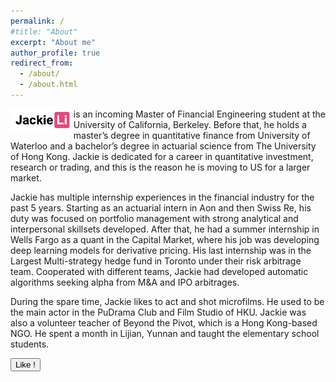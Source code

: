 ```yaml
---
permalink: /
#title: "About"
excerpt: "About me"
author_profile: true
redirect_from:
  - /about/
  - /about.html
---
```


<img src="../images/logobyLilia.png" alt="Logo designed by Lilia" style="width: 20%; float: left"> is an incoming Master of Financial Engineering student at the University of California, Berkeley. Before that, he holds a master’s degree in quantitative finance from University of Waterloo and a bachelor’s degree in actuarial science from The University of Hong Kong. Jackie is dedicated for a career in quantitative investment, research or trading, and this is the reason he is moving to US for a larger market.

Jackie has multiple internship experiences in the financial industry for the past 5 years. Starting as an actuarial intern in Aon and then Swiss Re, his duty was focused on portfolio management with strong analytical and interpersonal skillsets developed. After that, he had a summer internship in Wells Fargo as a quant in the Capital Market, where his job was developing deep learning models for derivative pricing. His last internship was in the Largest Multi-strategy hedge fund in Toronto under their risk arbitrage team. Cooperated with different teams, Jackie had developed automatic algorithms seeking alpha from M&A and IPO arbitrages.

During the spare time, Jackie likes to act and shot microfilms. He used to be the main actor in the PuDrama Club and Film Studio of HKU. Jackie was also a volunteer teacher of Beyond the Pivot, which is a Hong Kong-based NGO. He spent a month in Lijian, Yunnan and taught the elementary school students.

<html>
<head>
<script>
function clickCounter() {
  if (typeof(Storage) !== "undefined") {
    if (localStorage.clickcount) {
      localStorage.clickcount = Number(localStorage.clickcount)+1;
    } else {
      localStorage.clickcount = 1;
    }
    document.getElementById("result").innerHTML = "Jackie is liked " + localStorage.clickcount + " time(s).";
  } else {
    document.getElementById("result").innerHTML = "Sorry, your browser does not support web storage...";
  }
}
</script>
</head>
<body>

<p><button onclick="clickCounter()" type="button">Like !</button></p>
<div id="result"></div>

</body>
</html>
